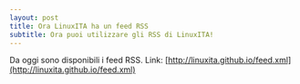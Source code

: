 ```yaml
---
layout: post
title: Ora LinuxITA ha un feed RSS
subtitle: Ora puoi utilizzare gli RSS di LinuxITA!
---
```

Da oggi sono disponibili i feed RSS.
Link: [http://linuxita.github.io/feed.xml](http://linuxita.github.io/feed.xml)
